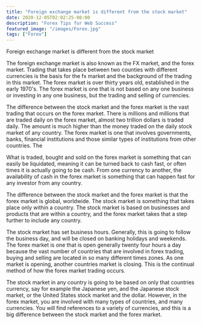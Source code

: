 ```yaml
---
title: "Foreign exchange market is different from the stock market"
date: 2020-12-05T02:02:25-08:00
description: "Forex Tips for Web Success"
featured_image: "/images/Forex.jpg"
tags: ["Forex"]
---
```


Foreign exchange market is different from the stock market

The foreign exchange market is also known as the FX market, and the forex market. Trading that takes place between two counties with different currencies is the basis for the fx market and the background of the trading in this market. The forex market is over thirty years old, established in the early 1970's. The forex market is one that is not based on any one business or investing in any one business, but the trading and selling of currencies. 

The difference between the stock market and the forex market is the vast trading that occurs on the forex market. There is millions and millions that are traded daily on the forex market, almost two trillion dollars is traded daily. The amount is much higher than the money traded on the daily stock market of any country. The forex market is one that involves governments, banks, financial institutions and those similar types of institutions from other countries. The 

What is traded, bought and sold on the forex market is something that can easily be liquidated, meaning it can be turned back to cash fast, or often times it is actually going to be cash. From one currency to another, the availability of cash in the forex market is something that can happen fast for any investor from any country. 

The difference between the stock market and the forex market is that the forex market is global, worldwide. The stock market is something that takes place only within a country. The stock market is based on businesses and products that are within a country, and the forex market takes that a step further to include any country. 

The stock market has set business hours. Generally, this is going to follow the business day, and will be closed on banking holidays and weekends. The forex market is one that is open generally twenty four hours a day because the vast number of countries that are involved in forex trading, buying and selling are located in so many different times zones. As one market is opening, another countries market is closing. This is the continual method of how the forex market trading occurs. 

The stock market in any country is going to be based on only that countries currency, say for example the Japanese yen, and the Japanese stock market, or the United States stock market and the dollar. However, in the forex market, you are involved with many types of countries, and many currencies. You will find references to a variety of currencies, and this is a big difference between the stock market and the forex market. 



